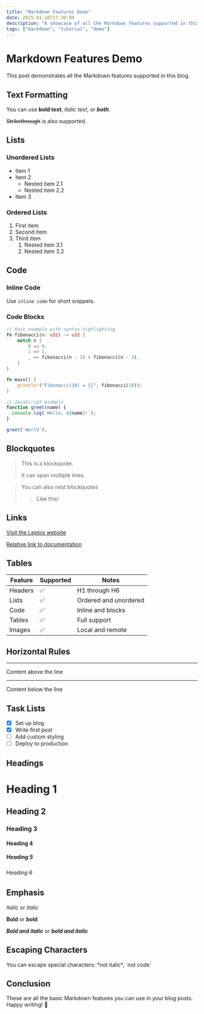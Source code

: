 ```yaml
---
title: "Markdown Features Demo"
date: 2025-01-16T17:30:00
description: "A showcase of all the Markdown features supported in this blog"
tags: ["markdown", "tutorial", "demo"]
---
```


# Markdown Features Demo

This post demonstrates all the Markdown features supported in this blog.

## Text Formatting

You can use **bold text**, *italic text*, or ***both***.

~~Strikethrough~~ is also supported.

## Lists

### Unordered Lists

- Item 1
- Item 2
  - Nested item 2.1
  - Nested item 2.2
- Item 3

### Ordered Lists

1. First item
2. Second item
3. Third item
   1. Nested item 3.1
   2. Nested item 3.2

## Code

### Inline Code

Use `inline code` for short snippets.

### Code Blocks

```rust
// Rust example with syntax highlighting
fn fibonacci(n: u32) -> u32 {
    match n {
        0 => 0,
        1 => 1,
        _ => fibonacci(n - 1) + fibonacci(n - 2),
    }
}

fn main() {
    println!("Fibonacci(10) = {}", fibonacci(10));
}
```

```javascript
// JavaScript example
function greet(name) {
  console.log(`Hello, ${name}!`);
}

greet('World');
```

## Blockquotes

> This is a blockquote.
> 
> It can span multiple lines.

> You can also nest blockquotes
> > Like this!

## Links

[Visit the Leptos website](https://leptos.dev)

[Relative link to documentation](../docs/markdown-guide.md)

## Tables

| Feature | Supported | Notes |
|---------|-----------|-------|
| Headers | ✅ | H1 through H6 |
| Lists | ✅ | Ordered and unordered |
| Code | ✅ | Inline and blocks |
| Tables | ✅ | Full support |
| Images | ✅ | Local and remote |

## Horizontal Rules

---

Content above the line

---

Content below the line

## Task Lists

- [x] Set up blog
- [x] Write first post
- [ ] Add custom styling
- [ ] Deploy to production

## Headings

# Heading 1
## Heading 2
### Heading 3
#### Heading 4
##### Heading 5
###### Heading 6

## Emphasis

*Italic* or _italic_

**Bold** or __bold__

***Bold and italic*** or ___bold and italic___

## Escaping Characters

You can escape special characters: \*not italic\*, \`not code\`

## Conclusion

These are all the basic Markdown features you can use in your blog posts. Happy writing! 🚀

